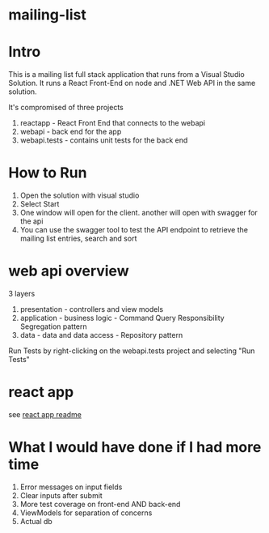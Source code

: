 # mailing-list

# Intro

This is a mailing list full stack application that runs from a Visual Studio Solution. It runs a React Front-End on node and .NET Web API in the same solution.

It's compromised of three projects
1. reactapp - React Front End that connects to the webapi
2. webapi - back end for the app
3. webapi.tests - contains unit tests for the back end

# How to Run

1. Open the solution with visual studio
2. Select Start
3. One window will open for the client. another will open with swagger for the api
4. You can use the swagger tool to test the API endpoint to retrieve the mailing list entries, search and sort

# web api overview
3 layers

1. presentation - controllers and view models
2. application - business logic - Command Query Responsibility Segregation pattern
3. data - data and data access - Repository pattern

Run Tests by right-clicking on the webapi.tests project and selecting "Run Tests"

# react app

see [react app readme](reactapp/README.md)


# What I would have done if I had more time
1. Error messages on input fields
2. Clear inputs after submit
3. More test coverage on front-end AND back-end
4. ViewModels for separation of concerns
4. Actual db